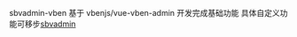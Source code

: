 sbvadmin-vben 基于 vbenjs/vue-vben-admin 开发完成基础功能 具体自定义功能可移步[sbvadmin](https://github.com/billyshen26/sbvadmin)
